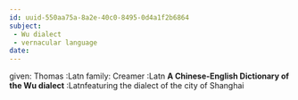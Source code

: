 ```yaml
---
id: uuid-550aa75a-8a2e-40c0-8495-0d4a1f2b6864
subject: 
 - Wu dialect
 - vernacular language
date: 
---
```


given: Thomas :Latn
family: Creamer :Latn
**A Chinese-English Dictionary of the Wu dialect** :Latnfeaturing the dialect of the city of Shanghai